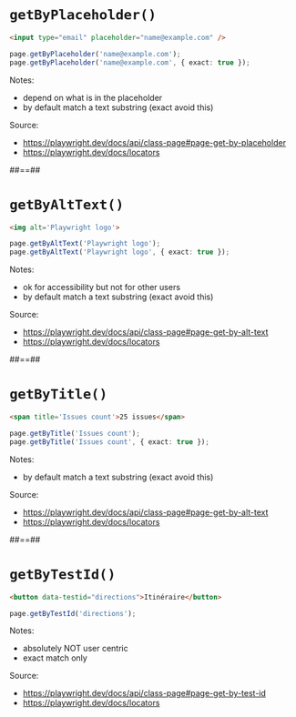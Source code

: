 <!-- .slide: class="with-code" -->

# `getByPlaceholder()`

```Html
<input type="email" placeholder="name@example.com" />
```
<!-- .element: class="big-code" -->

```TypeScript
page.getByPlaceholder('name@example.com');
page.getByPlaceholder('name@example.com', { exact: true });
```
<!-- .element: class="big-code" -->

Notes:
- depend on what is in the placeholder
- by default match a text substring (exact avoid this) 

Source: 
- https://playwright.dev/docs/api/class-page#page-get-by-placeholder
- https://playwright.dev/docs/locators

##==##

<!-- .slide: class="with-code" -->

# `getByAltText()`

```Html
<img alt='Playwright logo'>
```
<!-- .element: class="big-code" -->

```TypeScript
page.getByAltText('Playwright logo');
page.getByAltText('Playwright logo', { exact: true });
```
<!-- .element: class="big-code" -->

Notes:
- ok for accessibility but not for other users
- by default match a text substring (exact avoid this) 

Source: 
- https://playwright.dev/docs/api/class-page#page-get-by-alt-text
- https://playwright.dev/docs/locators

##==##

<!-- .slide: class="with-code" -->

# `getByTitle()`

```Html
<span title='Issues count'>25 issues</span>
```
<!-- .element: class="big-code" -->

```TypeScript
page.getByTitle('Issues count');
page.getByTitle('Issues count', { exact: true });
```
<!-- .element: class="big-code" -->

Notes:
- by default match a text substring (exact avoid this) 

Source: 
- https://playwright.dev/docs/api/class-page#page-get-by-alt-text
- https://playwright.dev/docs/locators

##==##

<!-- .slide: class="with-code" -->

# `getByTestId()`

```Html
<button data-testid="directions">Itinéraire</button>
```
<!-- .element: class="big-code" -->

```TypeScript
page.getByTestId('directions');
```
<!-- .element: class="big-code" -->

Notes:
- absolutely NOT user centric
- exact match only

Source: 
- https://playwright.dev/docs/api/class-page#page-get-by-test-id
- https://playwright.dev/docs/locators
